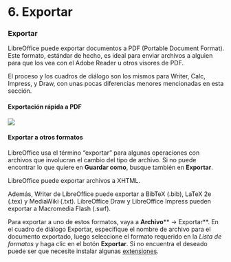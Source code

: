 
# 6. Exportar

### Exportar

LibreOffice puede exportar documentos a PDF (Portable Document Format). Este formato, estándar de hecho, es ideal para enviar archivos a alguien para que los vea con el Adobe Reader u otros visores de PDF.

El proceso y los cuadros de diálogo son los mismos para Writer, Calc, Impress, y Draw, con unas pocas diferencias menores mencionadas en esta sección.

#### Exportación rápida a PDF

![](Seleccion_212.png)
#### Exportar a otros formatos

LibreOffice usa el término “exportar” para algunas operaciones con archivos que involucran el cambio del tipo de archivo. Si no puede encontrar lo que quiere en **Guardar como**, busque también en **Exportar**.

LibreOffice puede exportar archivos a XHTML.

Además, Writer de LibreOffice puede exportar a BibTeX (.bib), LaTeX 2e (.tex) y MediaWiki (.txt). LibreOffice Draw y LibreOffice Impress pueden exportar a Macromedia Flash (.swf).

Para exportar a uno de estos formatos, vaya a **Archivo**** → Exportar**. En el cuadro de diálogo Exportar, especifique el nombre de archivo para el documento exportado, luego seleccione el formato requerido en la *Lista de formatos* y haga clic en el botón **Exportar**. Si no encuentra el deseado puede ser que necesite instalar algunas [extensiones](http://extensions.libreoffice.org/extension-center/writer2latex-1).

